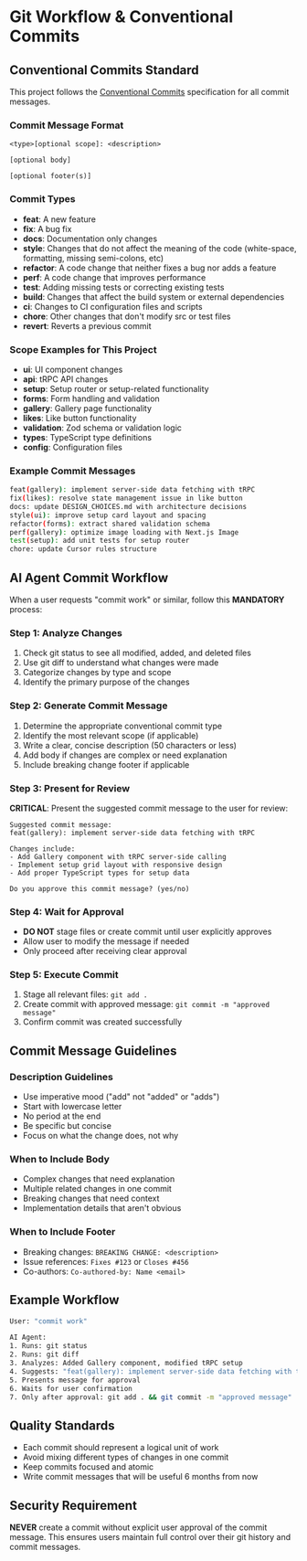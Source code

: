 # Git Workflow & Conventional Commits

## Conventional Commits Standard
This project follows the [Conventional Commits](https://www.conventionalcommits.org/) specification for all commit messages.

### Commit Message Format
```
<type>[optional scope]: <description>

[optional body]

[optional footer(s)]
```

### Commit Types
- **feat**: A new feature
- **fix**: A bug fix
- **docs**: Documentation only changes
- **style**: Changes that do not affect the meaning of the code (white-space, formatting, missing semi-colons, etc)
- **refactor**: A code change that neither fixes a bug nor adds a feature
- **perf**: A code change that improves performance
- **test**: Adding missing tests or correcting existing tests
- **build**: Changes that affect the build system or external dependencies
- **ci**: Changes to CI configuration files and scripts
- **chore**: Other changes that don't modify src or test files
- **revert**: Reverts a previous commit

### Scope Examples for This Project
- **ui**: UI component changes
- **api**: tRPC API changes
- **setup**: Setup router or setup-related functionality
- **forms**: Form handling and validation
- **gallery**: Gallery page functionality
- **likes**: Like button functionality
- **validation**: Zod schema or validation logic
- **types**: TypeScript type definitions
- **config**: Configuration files

### Example Commit Messages
```bash
feat(gallery): implement server-side data fetching with tRPC
fix(likes): resolve state management issue in like button
docs: update DESIGN_CHOICES.md with architecture decisions
style(ui): improve setup card layout and spacing
refactor(forms): extract shared validation schema
perf(gallery): optimize image loading with Next.js Image
test(setup): add unit tests for setup router
chore: update Cursor rules structure
```

## AI Agent Commit Workflow

When a user requests "commit work" or similar, follow this **MANDATORY** process:

### Step 1: Analyze Changes
1. Check git status to see all modified, added, and deleted files
2. Use git diff to understand what changes were made
3. Categorize changes by type and scope
4. Identify the primary purpose of the changes

### Step 2: Generate Commit Message
1. Determine the appropriate conventional commit type
2. Identify the most relevant scope (if applicable)
3. Write a clear, concise description (50 characters or less)
4. Add body if changes are complex or need explanation
5. Include breaking change footer if applicable

### Step 3: Present for Review
**CRITICAL**: Present the suggested commit message to the user for review:
```
Suggested commit message:
feat(gallery): implement server-side data fetching with tRPC

Changes include:
- Add Gallery component with tRPC server-side calling
- Implement setup grid layout with responsive design
- Add proper TypeScript types for setup data

Do you approve this commit message? (yes/no)
```

### Step 4: Wait for Approval
- **DO NOT** stage files or create commit until user explicitly approves
- Allow user to modify the message if needed
- Only proceed after receiving clear approval

### Step 5: Execute Commit
1. Stage all relevant files: `git add .`
2. Create commit with approved message: `git commit -m "approved message"`
3. Confirm commit was created successfully

## Commit Message Guidelines

### Description Guidelines
- Use imperative mood ("add" not "added" or "adds")
- Start with lowercase letter
- No period at the end
- Be specific but concise
- Focus on what the change does, not why

### When to Include Body
- Complex changes that need explanation
- Multiple related changes in one commit
- Breaking changes that need context
- Implementation details that aren't obvious

### When to Include Footer
- Breaking changes: `BREAKING CHANGE: <description>`
- Issue references: `Fixes #123` or `Closes #456`
- Co-authors: `Co-authored-by: Name <email>`

## Example Workflow

```bash
User: "commit work"

AI Agent:
1. Runs: git status
2. Runs: git diff
3. Analyzes: Added Gallery component, modified tRPC setup
4. Suggests: "feat(gallery): implement server-side data fetching with tRPC"
5. Presents message for approval
6. Waits for user confirmation
7. Only after approval: git add . && git commit -m "approved message"
```

## Quality Standards
- Each commit should represent a logical unit of work
- Avoid mixing different types of changes in one commit
- Keep commits focused and atomic
- Write commit messages that will be useful 6 months from now

## Security Requirement
**NEVER** create a commit without explicit user approval of the commit message. This ensures users maintain full control over their git history and commit messages.
